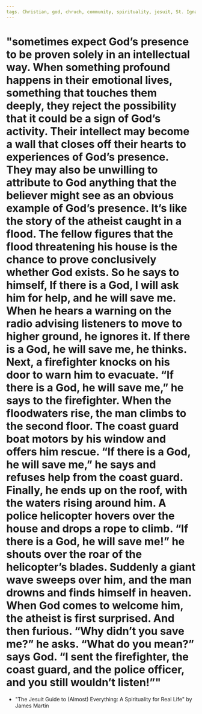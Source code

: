 ```yaml
---
tags. Christian, god, chruch, community, spirituality, jesuit, St. Ignatius Loyola, religion
---
```


# "sometimes expect God’s presence to be proven solely in an intellectual way. When something profound happens in their emotional lives, something that touches them deeply, they reject the possibility that it could be a sign of God’s activity. Their intellect may become a wall that closes off their hearts to experiences of God’s presence. They may also be unwilling to attribute to God anything that the believer might see as an obvious example of God’s presence. It’s like the story of the atheist caught in a flood. The fellow figures that the flood threatening his house is the chance to prove conclusively whether God exists. So he says to himself, If there is a God, I will ask him for help, and he will save me. When he hears a warning on the radio advising listeners to move to higher ground, he ignores it. If there is a God, he will save me, he thinks. Next, a firefighter knocks on his door to warn him to evacuate. “If there is a God, he will save me,” he says to the firefighter. When the floodwaters rise, the man climbs to the second floor. The coast guard boat motors by his window and offers him rescue. “If there is a God, he will save me,” he says and refuses help from the coast guard. Finally, he ends up on the roof, with the waters rising around him. A police helicopter hovers over the house and drops a rope to climb. “If there is a God, he will save me!” he shouts over the roar of the helicopter’s blades. Suddenly a giant wave sweeps over him, and the man drowns and finds himself in heaven. When God comes to welcome him, the atheist is first surprised. And then furious. “Why didn’t you save me?” he asks. “What do you mean?” says God. “I sent the firefighter, the coast guard, and the police officer, and you still wouldn’t listen!”"
- "The Jesuit Guide to (Almost) Everything: A Spirituality for Real Life" by James Martin
